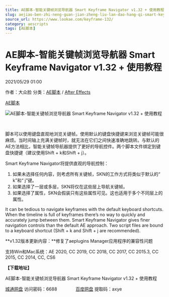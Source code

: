 ```yaml
---
title: AE脚本-智能关键帧浏览导航器 Smart Keyframe Navigator v1.32 + 使用教程
slug: aejiao-ben-zhi-neng-guan-jian-zheng-liu-lan-dao-hang-qi-smart-keyframe-navigator-v1-32-shi-yong-jiao-cheng
source_url: https://www.lookae.com/keyframe-132/
category: aescripts
tags: [AE脚本]
---
```

# AE脚本-智能关键帧浏览导航器 Smart Keyframe Navigator v1.32 + 使用教程

2021/05/29 01:00

作者：大众脸
分类：[AE脚本](https://www.lookae.com/after-effects/aescripts/) / [After Effects](https://www.lookae.com/after-effects/)

[AE脚本](https://www.lookae.com/tag/ae%e8%84%9a%e6%9c%ac/)

![AE脚本-智能关键帧浏览导航器 Smart Keyframe Navigator v1.32 + 使用教程](https://www.lookae.com/wp-content/uploads/2020/01/AE-SKN.jpg "AE脚本-智能关键帧浏览导航器 Smart Keyframe Navigator v1.32 + 使用教程-LookAE.com")

﻿

脚本可以使用键盘直观地浏览关键帧。使用默认的键盘快捷键来浏览关键帧可能很麻烦。当时间轴上充满关键帧时，就无法在它们之间快速准确地跳转。与默认的AE方法相比，智能关键帧导航器提供了更好的导航控件。两个脚本文件绑定到键盘快捷键（建议使用Shift + k和Shift + j）。

Smart Keyframe Navigator将提供直观的导航控制：

1. 如果未选择任何内容，则考虑所有关键帧，SKN的工作方式将类似于默认的“ k”和“ j”键。
2. 如果选择了一层或多层，SKN将仅在这些层上导航关键帧。
3. 如果选择了属性，SKN会假装只有这些属性可见。这也适用于多个不同层上的属性。

It can be tedious to navigate keyframes with the default keyboard shortcuts. When the timeline is full of keyframes there’s no way to quickly and accurately jump between them. Smart Keyframe Navigator gives finer navigation controls than the default AE approach. Two script files are bound to a keyboard shortcut (Shift + k and Shift + j are recommended).

**v1.32版本更新内容：**修复了aeplugins Manager应用程序的兼容性问题

支持Win和Mac系统：AE 2020, CC 2019, CC 2018, CC 2017, CC 2015.3, CC 2015, CC 2014, CC, CS6

**【下载地址】**

AE脚本-智能关键帧浏览导航器 Smart Keyframe Navigator v1.32 + 使用教程

[城通网盘](https://089u.com/f/680462-497431248-4ddeff) 访问密码：6688               [百度网盘](https://pan.baidu.com/s/1VpUF-vjYoNl86t3qbbenKA) 提取码：axye

